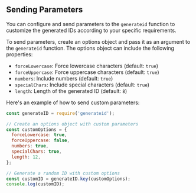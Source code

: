 ## Sending Parameters

You can configure and send parameters to the `generateid` function to customize the generated IDs according to your specific requirements.

To send parameters, create an options object and pass it as an argument to the `generateid` function. The options object can include the following properties:

- `forceLowercase`: Force lowercase characters (default: `true`)
- `forceUppercase`: Force uppercase characters (default: `true`)
- `numbers`: Include numbers (default: `true`)
- `specialChars`: Include special characters (default: `true`)
- `length`: Length of the generated ID (default: `8`)

Here's an example of how to send custom parameters:

```javascript
const generateID = require('generateid');

// Create an options object with custom parameters
const customOptions = {
  forceLowercase: true,
  forceUppercase: false,
  numbers: true,
  specialChars: true,
  length: 12,
};

// Generate a random ID with custom options
const customID = generateID.key(customOptions);
console.log(customID);